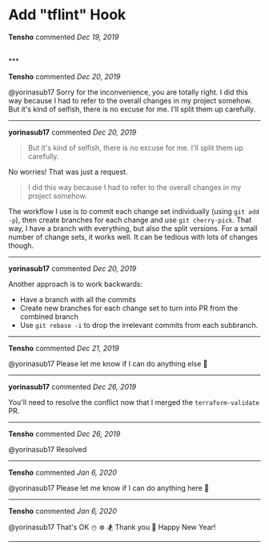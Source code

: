 # Add "tflint" Hook

**Tensho** commented *Dec 19, 2019*


<br />
***


**Tensho** commented *Dec 20, 2019*

@yorinasub17 Sorry for the inconvenience, you are totally right. I did this way because I had to refer to the overall changes in my project somehow. But it's kind of selfish, there is no excuse for me. I'll split them up carefully.
***

**yorinasub17** commented *Dec 20, 2019*

> But it's kind of selfish, there is no excuse for me. I'll split them up carefully.

No worries! That was just a request.

> I did this way because I had to refer to the overall changes in my project somehow.

The workflow I use is to commit each change set individually (using `git add -p`), then create branches for each change and use `git cherry-pick`. That way, I have a branch with everything, but also the split versions. For a small number of change sets, it works well. It can be tedious with lots of changes though.
***

**yorinasub17** commented *Dec 20, 2019*

Another approach is to work backwards:

- Have a branch with all the commits
- Create new branches for each change set to turn into PR from the combined branch
- Use `git rebase -i` to drop the irrelevant commits from each subbranch.
***

**Tensho** commented *Dec 21, 2019*

@yorinasub17 Please let me know if I can do anything else 🙇 
***

**yorinasub17** commented *Dec 26, 2019*

You'll need to resolve the conflict now that I merged the `terraform-validate` PR.
***

**Tensho** commented *Dec 26, 2019*

@yorinasub17 Resolved
***

**Tensho** commented *Jan 6, 2020*

@yorinasub17 Please let me know if I can do anything here 🙇 
***

**Tensho** commented *Jan 6, 2020*

@yorinasub17 That's OK ⛄️ ❄️ 🏂  Thank you 🙇  Happy New Year!
***

